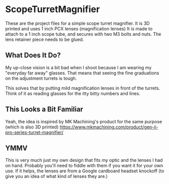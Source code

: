 # ScopeTurretMagnifier
These are the project files for a simple scope turret magnifier.  It is 3D printed and uses 1 inch PCX lenses (magnification lenses)
It is made to attach to a 1 inch scope tube, and secures with two M3 bolts and nuts.
The lens retainer piece needs to be glued.

## What Does It Do?
My up-close vision is a bit bad when I shoot because I am wearing my "everyday far away" glasses.  That means that seeing the fine graduations on the adjustment turrets is tough.

This solves that by putting mild magnification lenses in front of the turrets.  Think of it as reading glasses for the itty bitty numbers and lines.

## This Looks a Bit Familiar
Yeah, the idea is inspired by MK Machining's product for the same purpose (which is also 3D printed) https://www.mkmachining.com/product/gen-ii-pro-series-turret-magnifier/

## YMMV
This is very much just my own design that fits my optic and the lenses I had on hand. Probably you'll need to fiddle with them if you want it for your own use. 
If it helps, the lenses are from a Google cardboard headset knockoff (to give you an idea of what kind of lenses they are.)
